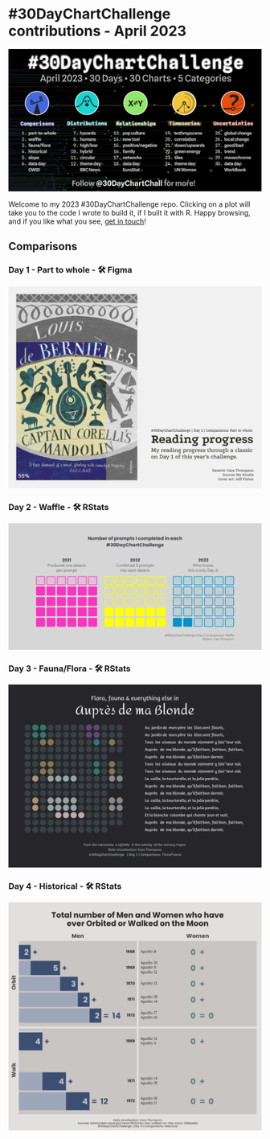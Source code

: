 \#30DayChartChallenge contributions - April 2023
================

![](plots/2023_banner.jpg)

Welcome to my 2023 \#30DayChartChallenge repo. Clicking on a plot will
take you to the code I wrote to build it, if I built it with R. Happy
browsing, and if you like what you see, [get in
touch](https://twitter.com/cararthompson)!

## Comparisons

### Day 1 - Part to whole - 🛠️ Figma

![](plots/day01_part-to-whole.png)

### Day 2 - Waffle - 🛠️ RStats

<a href='scripts/day_02_waffles.R' target='_blank'><img src="plots/day02_waffles.png"></a>

### Day 3 - Fauna/Flora - 🛠️ RStats

<a href='scripts/day03_flora-fauna.R' target='_blank'><img src="plots/day03_flora.gif"></a>

### Day 4 - Historical - 🛠️ RStats

<a href='scripts/day03_historical.R' target='_blank'><img src="plots/day04_historical.png"></a>
